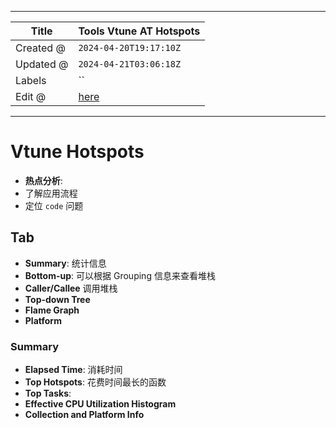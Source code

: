 -----

| Title     | Tools Vtune AT Hotspots                           |
| --------- | ------------------------------------------------- |
| Created @ | `2024-04-20T19:17:10Z`                            |
| Updated @ | `2024-04-21T03:06:18Z`                            |
| Labels    | \`\`                                              |
| Edit @    | [here](https://github.com/junxnone/opt/issues/57) |

-----

# Vtune Hotspots

  - **热点分析**:
  - 了解应用流程
  - 定位 `code` 问题

## Tab

  - **Summary**: 统计信息
  - **Bottom-up**: 可以根据 Grouping 信息来查看堆栈
  - **Caller/Callee** 调用堆栈
  - **Top-down Tree**
  - **Flame Graph**
  - **Platform**

### Summary

  - **Elapsed Time**: 消耗时间
  - **Top Hotspots**: 花费时间最长的函数
  - **Top Tasks**:
  - **Effective CPU Utilization Histogram**
  - **Collection and Platform Info**
